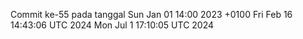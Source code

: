 Commit ke-55 pada tanggal Sun Jan 01 14:00 2023 +0100
Fri Feb 16 14:43:06 UTC 2024
Mon Jul  1 17:10:05 UTC 2024
